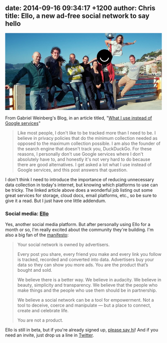 date: 2014-09-16 09:34:17 +1200
author: Chris
title: Ello, a new ad-free social network to say hello
----

<!-- excerpt -->

![Ello](/media/2014-09-16-ello.jpeg)

From Gabriel Weinberg's Blog, in an article titled, "[What I use instead of Google services](http://www.gabrielweinberg.com/blog/2014/09/what-i-use-instead-of-google-services.html)"

>Like most people, I don't like to be tracked more than I need to be. I believe in privacy policies that do the minimum collection needed as opposed to the maximum collection possible. I am also the founder of the search engine that doesn't track you, DuckDuckGo. For these reasons, I personally don't use Google services where I don't absolutely have to, and honestly it's not very hard to do because there are good alternatives. I get asked a lot what I use instead of Google services, and this post answers that question.

I don't think I need to introduce the importance of reducing unnecessary data collection in today's internet, but knowing which platforms to use can be tricky. The linked article above does a wonderful job listing out some great services for storage, cloud docs, email platforms, etc., so be sure to give it a read. But I just have one little addendum.

<!-- /excerpt -->

### Social media: [Ello](https://ello.co/)

Yes, another social media platform. But after personally using Ello for a month or so, I'm really excited about the community they're building. I'm also a big fan of the [manifesto](https://ello.co/manifesto):

>Your social network is owned by advertisers.
>
>Every post you share, every friend you make and every link you follow is tracked, recorded and converted into data. Advertisers buy your data so they can show you more ads. You are the product that’s bought and sold.
>
>We believe there is a better way. We believe in audacity. We believe in beauty, simplicity and transparency. We believe that the people who make things and the people who use them should be in partnership.
>
>We believe a social network can be a tool for empowerment. Not a tool to deceive, coerce and manipulate — but a place to connect, create and celebrate life.
>
>You are not a product.

Ello is still in beta, but if you're already signed up, [please say hi](https://ello.co/iwantmyname)! And if you need an invite, just drop us a line in [Twitter](https://twitter.com/iwantmyname).



